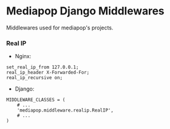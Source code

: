 # Mediapop Django Middlewares

Middlewares used for mediapop's projects.


### Real IP
* Nginx:
```
set_real_ip_from 127.0.0.1;
real_ip_header X-Forwarded-For;
real_ip_recursive on;
```
* Django:
```
MIDDLEWARE_CLASSES = (
    # ...
    'mediapop.middleware.realip.RealIP',
    # ...
)
```
